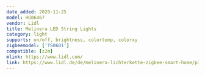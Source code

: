 ```yaml
---
date_added: 2020-11-25
model: HG06467
vendor: Lidl
title: Melinera LED String Lights
category: light
supports: on/off, brightness, colortemp, colorxy
zigbeemodel: ['TS0601']
compatible: [z2m]
mlink: https://www.lidl.com/
link: https://www.lidl.de/de/melinera-lichterkette-zigbee-smart-home/p360021
---
```

